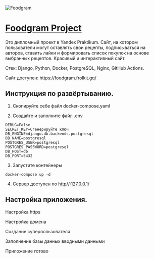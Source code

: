 ![Foodgram](https://github.com/frolkit/foodgram-project/workflows/Foodgram/badge.svg)

# [Foodgram Project](https://foodgram.frolkit.gq/)
Это дипломный проект в Yandex Praktikum. Сайт, на котором пользователи могут оставлять свои рецепты, подписываться на авторов, ставить лайки и формировать список покупок на основе выбранных рецептов. Красивый и интерактивный сайт.

Стек: Django, Python, Docker, PostgreSQL, Nginx, GitHub Actions.

Сайт доступен: https://foodgram.frolkit.gq/

## Инструкция по развёртыванию.

1. Скопируйте себе файл docker-compose.yaml

2. Создайте и заполните файл .env
```
DEBUG=False
SECRET_KEY=Сгенерируйте ключ
DB_ENGINE=django.db.backends.postgresql
DB_NAME=postgresql
POSTGRES_USER=postgresql
POSTGRES_PASSWORD=postgresql
DB_HOST=db
DB_PORT=5432
```

3. Запустите контейнеры
```
docker-compose up -d
```

4. Сервер доступен по [http//:127.0.0.1/](http//:127.0.0.1/)

## Настройка приложения.

Настройка https

Настройка домена

Создание суперпользователя

Заполнение базы данных вводными данными

Приложение готово
